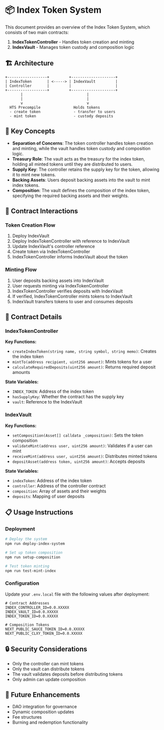 # 📦 Index Token System

This document provides an overview of the Index Token System, which consists of two main contracts:

1. **IndexTokenController** - Handles token creation and minting
2. **IndexVault** - Manages token custody and composition logic

## 🏗️ Architecture

```
+------------------+         +--------------------+
| IndexToken       | <-----> | IndexVault         |
| Controller       |         |                    |
+------------------+         +--------------------+
       |                             |
       |                             |
       v                             v
  HTS Precompile               Holds tokens
  - create token               - transfer to users
  - mint token                 - custody deposits
```

## 🔑 Key Concepts

- **Separation of Concerns**: The token controller handles token creation and minting, while the vault handles token custody and composition logic.
- **Treasury Role**: The vault acts as the treasury for the index token, holding all minted tokens until they are distributed to users.
- **Supply Key**: The controller retains the supply key for the token, allowing it to mint new tokens.
- **Backing Assets**: Users deposit backing assets into the vault to mint index tokens.
- **Composition**: The vault defines the composition of the index token, specifying the required backing assets and their weights.

## 🤝 Contract Interactions

### Token Creation Flow

1. Deploy IndexVault
2. Deploy IndexTokenController with reference to IndexVault
3. Update IndexVault's controller reference
4. Create token via IndexTokenController
5. IndexTokenController informs IndexVault about the token

### Minting Flow

1. User deposits backing assets into IndexVault
2. User requests minting via IndexTokenController
3. IndexTokenController verifies deposits with IndexVault
4. If verified, IndexTokenController mints tokens to IndexVault
5. IndexVault transfers tokens to user and consumes deposits

## 🧰 Contract Details

### IndexTokenController

**Key Functions:**
- `createIndexToken(string name, string symbol, string memo)`: Creates the index token
- `mintTo(address recipient, uint256 amount)`: Mints tokens for a user
- `calculateRequiredDeposits(uint256 amount)`: Returns required deposit amounts

**State Variables:**
- `INDEX_TOKEN`: Address of the index token
- `hasSupplyKey`: Whether the contract has the supply key
- `vault`: Reference to the IndexVault

### IndexVault

**Key Functions:**
- `setComposition(Asset[] calldata _composition)`: Sets the token composition
- `validateMint(address user, uint256 amount)`: Validates if a user can mint
- `receiveMint(address user, uint256 amount)`: Distributes minted tokens
- `depositAsset(address token, uint256 amount)`: Accepts deposits

**State Variables:**
- `indexToken`: Address of the index token
- `controller`: Address of the controller contract
- `composition`: Array of assets and their weights
- `deposits`: Mapping of user deposits

## 📋 Usage Instructions

### Deployment

```bash
# Deploy the system
npm run deploy-index-system

# Set up token composition
npm run setup-composition

# Test token minting
npm run test-mint-index
```

### Configuration

Update your `.env.local` file with the following values after deployment:

```
# Contract Addresses
INDEX_CONTROLLER_ID=0.0.XXXXX
INDEX_VAULT_ID=0.0.XXXXX
INDEX_TOKEN_ID=0.0.XXXXX

# Composition Tokens
NEXT_PUBLIC_SAUCE_TOKEN_ID=0.0.XXXXX
NEXT_PUBLIC_CLXY_TOKEN_ID=0.0.XXXXX
```

## 🔒 Security Considerations

- Only the controller can mint tokens
- Only the vault can distribute tokens
- The vault validates deposits before distributing tokens
- Only admin can update composition

## 🧩 Future Enhancements

- DAO integration for governance
- Dynamic composition updates
- Fee structures
- Burning and redemption functionality 